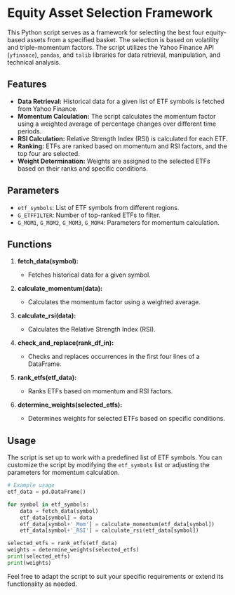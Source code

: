 # Equity Asset Selection Framework

This Python script serves as a framework for selecting the best four equity-based assets from a specified basket. The selection is based on volatility and triple-momentum factors. The script utilizes the Yahoo Finance API (`yfinance`), `pandas`, and `talib` libraries for data retrieval, manipulation, and technical analysis.

## Features
- **Data Retrieval:** Historical data for a given list of ETF symbols is fetched from Yahoo Finance.
- **Momentum Calculation:** The script calculates the momentum factor using a weighted average of percentage changes over different time periods.
- **RSI Calculation:** Relative Strength Index (RSI) is calculated for each ETF.
- **Ranking:** ETFs are ranked based on momentum and RSI factors, and the top four are selected.
- **Weight Determination:** Weights are assigned to the selected ETFs based on their ranks and specific conditions.

## Parameters
- `etf_symbols`: List of ETF symbols from different regions.
- `G_ETFFILTER`: Number of top-ranked ETFs to filter.
- `G_MOM1`, `G_MOM2`, `G_MOM3`, `G_MOM4`: Parameters for momentum calculation.

## Functions
1. **fetch_data(symbol):**
   - Fetches historical data for a given symbol.

2. **calculate_momentum(data):**
   - Calculates the momentum factor using a weighted average.

3. **calculate_rsi(data):**
   - Calculates the Relative Strength Index (RSI).

4. **check_and_replace(rank_df_in):**
   - Checks and replaces occurrences in the first four lines of a DataFrame.

5. **rank_etfs(etf_data):**
   - Ranks ETFs based on momentum and RSI factors.

6. **determine_weights(selected_etfs):**
   - Determines weights for selected ETFs based on specific conditions.

## Usage
The script is set up to work with a predefined list of ETF symbols. You can customize the script by modifying the `etf_symbols` list or adjusting the parameters for momentum calculation.

```python
# Example usage
etf_data = pd.DataFrame()

for symbol in etf_symbols:
    data = fetch_data(symbol)
    etf_data[symbol] = data
    etf_data[symbol+'_Mom'] = calculate_momentum(etf_data[symbol])
    etf_data[symbol+'_RSI'] = calculate_rsi(etf_data[symbol])

selected_etfs = rank_etfs(etf_data)
weights = determine_weights(selected_etfs)
print(selected_etfs)
print(weights)
```

Feel free to adapt the script to suit your specific requirements or extend its functionality as needed.
